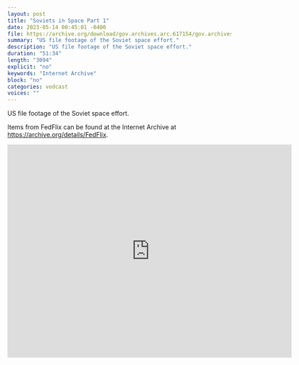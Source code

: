 ```yaml
---
layout: post
title: "Soviets in Space Part 1"
date: 2023-05-14 00:45:01 -0400
file: https://archive.org/download/gov.archives.arc.617154/gov.archives.arc.617154.mp4
summary: "US file footage of the Soviet space effort."
description: "US file footage of the Soviet space effort."
duration: "51:34"
length: "3094"
explicit: "no" 
keywords: "Internet Archive"
block: "no" 
categories: vodcast
voices: ""
---
```

US file footage of the Soviet space effort.

Items from FedFlix can be found at the Internet Archive at <https://archive.org/details/FedFlix>.

<iframe src="https://archive.org/embed/gov.archives.arc.617154" width="640" height="480" frameborder="0" webkitallowfullscreen="true" mozallowfullscreen="true" allowfullscreen></iframe>